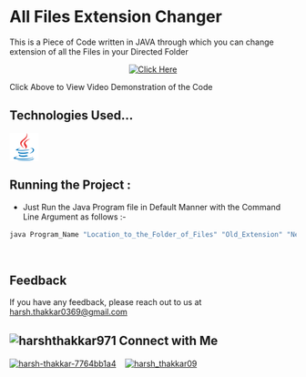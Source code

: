 # All Files Extension Changer




This is a Piece of Code written in JAVA through which you can change extension of all the Files in your Directed Folder
<br>
<p  align="center">
<a href="https://youtu.be/nx-j6gA58O4"><img src="https://static.wixstatic.com/media/943ec5_23d9bb91f245447fbbadc96ca187b3e8~mv2.gif" alt="Click Here" height="30%" width="30%" /></a>
</p>
Click Above to View Video Demonstration of the Code

## Technologies Used...
<p>
<img align="center" src="https://raw.githubusercontent.com/devicons/devicon/master/icons/java/java-original.svg" alt="JAVA" height="50" width="50" />
</p>

## Running the Project :
- Just Run the Java Program file in Default Manner with the Command Line Argument as follows :-
 ```sh
java Program_Name "Location_to_the_Folder_of_Files" "Old_Extension" "New_Extension"
  ```

<br>

## Feedback
If you have any feedback, please reach out to us at harsh.thakkar0369@gmail.com

## <img src="https://t3.ftcdn.net/jpg/03/55/16/48/360_F_355164871_fQLc5jgqvYaqKbrlM20WQ09r1xqune1J.jpg" alt="harshthakkar971" width="30" /> Connect with Me
<p>
  	<a href="https://linkedin.com/in/harsh-thakkar-7764bb1a4" target="blank"><img align="center" src="https://upload.wikimedia.org/wikipedia/commons/thumb/c/ca/LinkedIn_logo_initials.png/800px-LinkedIn_logo_initials.png" alt="harsh-thakkar-7764bb1a4" height="40" width="40" /></a>
  &nbsp;&nbsp;
 <a href="https://instagram.com/harsh_thakkar09" target="blank"><img align="center" src="https://upload.wikimedia.org/wikipedia/commons/thumb/e/e7/Instagram_logo_2016.svg/768px-Instagram_logo_2016.svg.png" alt="harsh_thakkar09" height="40" width="40" /></a>
</p>

